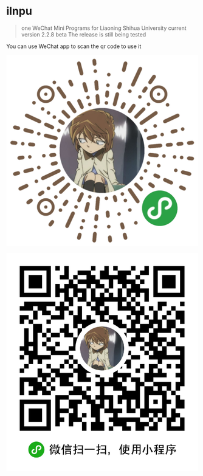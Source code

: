 # ilnpu

> one WeChat Mini Programs for Liaoning Shihua University
> current version 2.2.8 beta
> The release is still being tested

You can use WeChat app to scan the qr code to use it


![MPcode](static/MPcode.jpg)

![MPcode](static/QRcode.jpg)